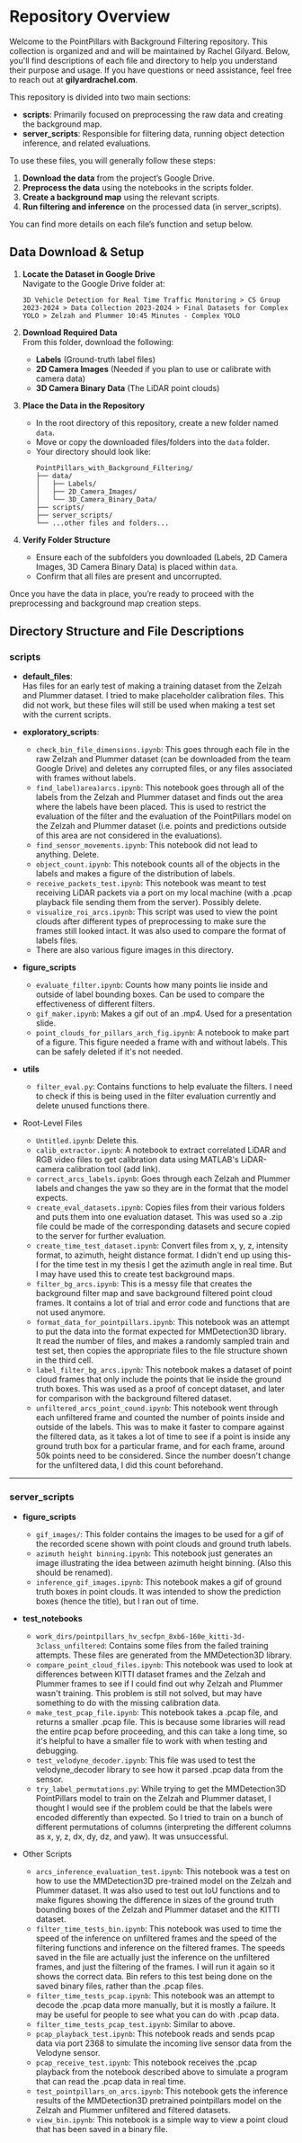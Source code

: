 # Repository Overview

Welcome to the PointPillars with Background Filtering repository. This collection is organized and and will be maintained by Rachel Gilyard. Below, you'll find descriptions of each file and directory to help you understand their purpose and usage. If you have questions or need assistance, feel free to reach out at **gilyardrachel.com**.

This repository is divided into two main sections:
- **scripts**: Primarily focused on preprocessing the raw data and creating the background map.  
- **server_scripts**: Responsible for filtering data, running object detection inference, and related evaluations.

To use these files, you will generally follow these steps:
1. **Download the data** from the project’s Google Drive.  
2. **Preprocess the data** using the notebooks in the scripts folder.  
3. **Create a background map** using the relevant scripts.  
4. **Run filtering and inference** on the processed data (in server_scripts).  

You can find more details on each file’s function and setup below.

## Data Download & Setup

1. **Locate the Dataset in Google Drive**  
   Navigate to the Google Drive folder at:

   `3D Vehicle Detection for Real Time Traffic Monitoring > CS Group 2023-2024 > Data Collection 2023-2024 > Final Datasets for Complex YOLO > Zelzah and Plummer 10:45 Minutes - Complex YOLO`

2. **Download Required Data**  
   From this folder, download the following:
   - **Labels** (Ground-truth label files)  
   - **2D Camera Images** (Needed if you plan to use or calibrate with camera data)  
   - **3D Camera Binary Data** (The LiDAR point clouds)

3. **Place the Data in the Repository**  
   - In the root directory of this repository, create a new folder named `data`.
   - Move or copy the downloaded files/folders into the `data` folder.
   - Your directory should look like:
     ```
     PointPillars_with_Background_Filtering/
     ├── data/
     │   ├── Labels/
     │   ├── 2D_Camera_Images/
     │   └── 3D_Camera_Binary_Data/
     ├── scripts/
     ├── server_scripts/
     └── ...other files and folders...
     ```

4. **Verify Folder Structure**  
   - Ensure each of the subfolders you downloaded (Labels, 2D Camera Images, 3D Camera Binary Data) is placed within `data`.
   - Confirm that all files are present and uncorrupted.

Once you have the data in place, you’re ready to proceed with the preprocessing and background map creation steps.

## Directory Structure and File Descriptions

### **scripts**
- **default_files**:  
  Has files for an early test of making a training dataset from the Zelzah and Plummer dataset. I tried to make placeholder calibration files. This did not work, but these files will still be used when making a test set with the current scripts.

- **exploratory_scripts**:  
  - `check_bin_file_dimensions.ipynb`: This goes through each file in the raw Zelzah and Plummer dataset (can be downloaded from the team Google Drive) and deletes any corrupted files, or any files associated with frames without labels.  
  - `find_label)area)arcs.ipynb`: This notebook goes through all of the labels from the Zelzah and Plummer dataset and finds out the area where the labels have been placed. This is used to restrict the evaluation of the filter and the evaluation of the PointPillars model on the Zelzah and Plummer dataset (i.e. points and predictions outside of this area are not considered in the evaluations).  
  - `find_sensor_movements.ipynb`: This notebook did not lead to anything. Delete.  
  - `object_count.ipynb`: This notebook counts all of the objects in the labels and makes a figure of the distribution of labels.  
  - `receive_packets_test.ipynb`: This notebook was meant to test receiving LiDAR packets via a port on my local machine (with a .pcap playback file sending them from the server). Possibly delete.  
  - `visualize_roi_arcs.ipynb`: This script was used to view the point clouds after different types of preprocessing to make sure the frames still looked intact. It was also used to compare the format of labels files.  
  - There are also various figure images in this directory.

- **figure_scripts**
  - `evaluate_filter.ipynb`: Counts how many points lie inside and outside of label bounding boxes. Can be used to compare the effectiveness of different filters.  
  - `gif_maker.ipynb`: Makes a gif out of an .mp4. Used for a presentation slide.  
  - `point_clouds_for_pillars_arch_fig.ipynb`: A notebook to make part of a figure. This figure needed a frame with and without labels. This can be safely deleted if it's not needed.

- **utils**
  - `filter_eval.py`: Contains functions to help evaluate the filters. I need to check if this is being used in the filter evaluation currently and delete unused functions there.

- Root-Level Files
  - `Untitled.ipynb`: Delete this.  
  - `calib_extractor.ipynb`: A notebook to extract correlated LiDAR and RGB video files to get calibration data using MATLAB's LiDAR-camera calibration tool (add link).  
  - `correct_arcs_labels.ipynb`: Goes through each Zelzah and Plummer labels and changes the yaw so they are in the format that the model expects.  
  - `create_eval_datasets.ipynb`: Copies files from their various folders and puts them into one evaluation dataset. This was used so a .zip file could be made of the corresponding datasets and secure copied to the server for further evaluation.  
  - `create_time_test_dataset.ipynb`: Convert files from x, y, z, intensity format, to azimuth, height distance format. I didn't end up using this- I for the time test in my thesis I get the azimuth angle in real time. But I may have used this to create test background maps.  
  - `filter_bg_arcs.ipynb`: This is a messy file that creates the background filter map and save background filtered point cloud frames. It contains a lot of trial and error code and functions that are not used anymore.  
  - `format_data_for_pointpillars.ipynb`: This notebook was an attempt to put the data into the format expected for MMDetection3D library. It read the number of files, and makes a randomly sampled train and test set, then copies the appropriate files to the file structure shown in the third cell.  
  - `label_filter_bg_arcs.ipynb`: This notebook makes a dataset of point cloud frames that only include the points that lie inside the ground truth boxes. This was used as a proof of concept dataset, and later for comparison with the background filtered dataset.  
  - `unfiltered_arcs_point_cound.ipynb`: This notebook went through each unfiltered frame and counted the number of points inside and outside of the labels. This was to make it faster to compare against the filtered data, as it takes a lot of time to see if a point is inside any ground truth box for a particular frame, and for each frame, around 50k points need to be considered. Since the number doesn't change for the unfiltered data, I did this count beforehand.

---

### **server_scripts**
- **figure_scripts**
  - `gif_images/`: This folder contains the images to be used for a gif of the recorded scene shown with point clouds and ground truth labels.  
  - `azimuth height binning.ipynb`: This notebook just generates an image illustrating the idea between azimuth height binning. (Also this should be renamed).  
  - `inference_gif_images.ipynb`: This notebook makes a gif of ground truth boxes in point clouds. It was intended to show the prediction boxes (hence the title), but I ran out of time.

- **test_notebooks**
  - `work_dirs/pointpillars_hv_secfpn_8xb6-160e_kitti-3d-3class_unfiltered`: Contains some files from the failed training attempts. These files are generated from the MMDetection3D library.  
  - `compare_point_cloud_files.ipynb`: This notebook was used to look at differences between KITTI dataset frames and the Zelzah and Plummer frames to see if I could find out why Zelzah and Plummer wasn't training. This problem is still not solved, but may have something to do with the missing calibration data.  
  - `make_test_pcap_file.ipynb`: This notebook takes a .pcap file, and returns a smaller .pcap file. This is because some libraries will read the entire pcap before proceeding, and this can take a long time, so it's helpful to have a smaller file to work with when testing and debugging.  
  - `test_velodyne_decoder.ipynb`: This file was used to test the velodyne_decoder library to see how it parsed .pcap data from the sensor.  
  - `try_label_permutations.py`: While trying to get the MMDetection3D PointPillars model to train on the Zelzah and Plummer dataset, I thought I would see if the problem could be that the labels were encoded differently than expected. So I tried to train on a bunch of different permutations of columns (interpreting the different columns as x, y, z, dx, dy, dz, and yaw). It was unsuccessful.

- Other Scripts
  - `arcs_inference_evaluation_test.ipynb`: This notebook was a test on how to use the MMDetection3D pre-trained model on the Zelzah and Plummer dataset. It was also used to test out IoU functions and to make figures showing the difference in sizes of the ground truth bounding boxes of the Zelzah and Plummer dataset and the KITTI dataset.  
  - `filter_time_tests_bin.ipynb`: This notebook was used to time the speed of the inference on unfiltered frames and the speed of the filtering functions and inference on the filtered frames. The speeds saved in the file are actually just the inference on the unfiltered frames, and just the filtering of the frames. I will run it again so it shows the correct data. Bin refers to this test being done on the saved binary files, rather than the .pcap files.  
  - `filter_time_tests_pcap.ipynb`: This notebook was an attempt to decode the .pcap data more manually, but it is mostly a failure. It may be useful for people to see what you can do with .pcap data.  
  - `filter_time_tests_pcap_test.ipynb`: Similar to above.  
  - `pcap_playback_test.ipynb`: This notebook reads and sends pcap data via port 2368 to simulate the incoming live sensor data from the Velodyne sensor.  
  - `pcap_receive_test.ipynb`: This notebook receives the .pcap playback from the notebook described above to simulate a program that can read the .pcap data in real time.  
  - `test_pointpillars_on_arcs.ipynb`: This notebook gets the inference results of the MMDetection3D pretrained pointpillars model on the Zelzah and Plummer unfiltered and filtered datasets.  
  - `view_bin.ipynb`: This notebook is a simple way to view a point cloud that has been saved in a binary file.

